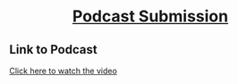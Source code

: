 # <p align="center"><ins> Podcast Submission </ins></p>

## Link to Podcast  
[Click here to watch the video](https://drive.google.com/file/d/1MsqZ27pSQ0s1EQr8KxGUkDBM5SQ9NgBN/view?usp=drive_link)

